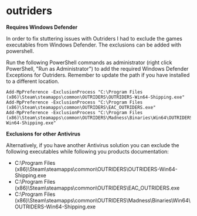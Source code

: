 # outriders
**Requires Windows Defender**

In order to fix stuttering issues with Outriders I had to exclude the games executables from Windows Defender. The exclusions can be added with powershell.

Run the following PowerShell commands as administrator (right click PowerShell, "Run as Administrator") to add the required Windows Defender Exceptions for Outriders. Remember to update the path if you have installed to a different location.

```
Add-MpPreference -ExclusionProcess "C:\Program Files (x86)\Steam\steamapps\common\OUTRIDERS\OUTRIDERS-Win64-Shipping.exe"
Add-MpPreference -ExclusionProcess "C:\Program Files (x86)\Steam\steamapps\common\OUTRIDERS\EAC_OUTRIDERS.exe"
Add-MpPreference -ExclusionProcess "C:\Program Files (x86)\Steam\steamapps\common\OUTRIDERS\Madness\Binaries\Win64\OUTRIDERS-Win64-Shipping.exe"
```

**Exclusions for other Antivirus**

Alternatively, if you have another Antivirus solution you can exclude the following executables while following you products documentation:<br/>

* C:\Program Files (x86)\Steam\steamapps\common\OUTRIDERS\OUTRIDERS-Win64-Shipping.exe
* C:\Program Files (x86)\Steam\steamapps\common\OUTRIDERS\EAC_OUTRIDERS.exe
* C:\Program Files (x86)\Steam\steamapps\common\OUTRIDERS\Madness\Binaries\Win64\OUTRIDERS-Win64-Shipping.exe

